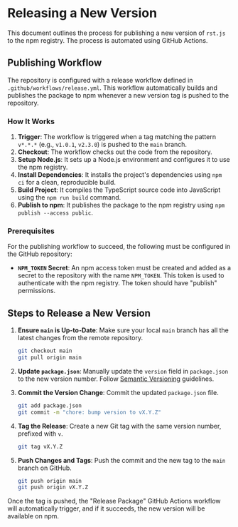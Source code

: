 # Releasing a New Version

This document outlines the process for publishing a new version of `rst.js` to the npm registry. The process is automated using GitHub Actions.

## Publishing Workflow

The repository is configured with a release workflow defined in `.github/workflows/release.yml`. This workflow automatically builds and publishes the package to npm whenever a new version tag is pushed to the repository.

### How It Works

1.  **Trigger**: The workflow is triggered when a tag matching the pattern `v*.*.*` (e.g., `v1.0.1`, `v2.3.0`) is pushed to the `main` branch.
2.  **Checkout**: The workflow checks out the code from the repository.
3.  **Setup Node.js**: It sets up a Node.js environment and configures it to use the npm registry.
4.  **Install Dependencies**: It installs the project's dependencies using `npm ci` for a clean, reproducible build.
5.  **Build Project**: It compiles the TypeScript source code into JavaScript using the `npm run build` command.
6.  **Publish to npm**: It publishes the package to the npm registry using `npm publish --access public`.

### Prerequisites

For the publishing workflow to succeed, the following must be configured in the GitHub repository:

-   **`NPM_TOKEN` Secret**: An npm access token must be created and added as a secret to the repository with the name `NPM_TOKEN`. This token is used to authenticate with the npm registry. The token should have "publish" permissions.

## Steps to Release a New Version

1.  **Ensure `main` is Up-to-Date**: Make sure your local `main` branch has all the latest changes from the remote repository.

    ```bash
    git checkout main
    git pull origin main
    ```

2.  **Update `package.json`**: Manually update the `version` field in `package.json` to the new version number. Follow [Semantic Versioning](https://semver.org/) guidelines.

3.  **Commit the Version Change**: Commit the updated `package.json` file.

    ```bash
    git add package.json
    git commit -m "chore: bump version to vX.Y.Z"
    ```

4.  **Tag the Release**: Create a new Git tag with the same version number, prefixed with `v`.

    ```bash
    git tag vX.Y.Z
    ```

5.  **Push Changes and Tags**: Push the commit and the new tag to the `main` branch on GitHub.

    ```bash
    git push origin main
    git push origin vX.Y.Z
    ```

Once the tag is pushed, the "Release Package" GitHub Actions workflow will automatically trigger, and if it succeeds, the new version will be available on npm.
